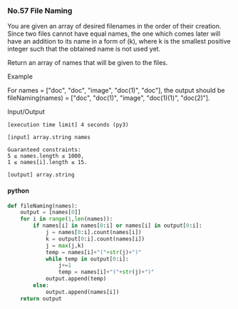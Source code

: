 ### No.57 File Naming
You are given an array of desired filenames in the order of their creation. Since two files cannot have equal names, the one which comes later will have an addition to its name in a form of (k), where k is the smallest positive integer such that the obtained name is not used yet.

Return an array of names that will be given to the files.

Example

For names = ["doc", "doc", "image", "doc(1)", "doc"], the output should be
fileNaming(names) = ["doc", "doc(1)", "image", "doc(1)(1)", "doc(2)"].

Input/Output

    [execution time limit] 4 seconds (py3)

    [input] array.string names

    Guaranteed constraints:
    5 ≤ names.length ≤ 1000,
    1 ≤ names[i].length ≤ 15.

    [output] array.string
#### python
```python
def fileNaming(names):
    output = [names[0]]
    for i in range(1,len(names)):
        if names[i] in names[0:i] or names[i] in output[0:i]:
            j = names[0:i].count(names[i])
            k = output[0:i].count(names[i])
            j = max(j,k)
            temp = names[i]+"("+str(j)+")"
            while temp in output[0:i]:
                j+=1
                temp = names[i]+"("+str(j)+")"
            output.append(temp)
        else:
            output.append(names[i])
    return output
```